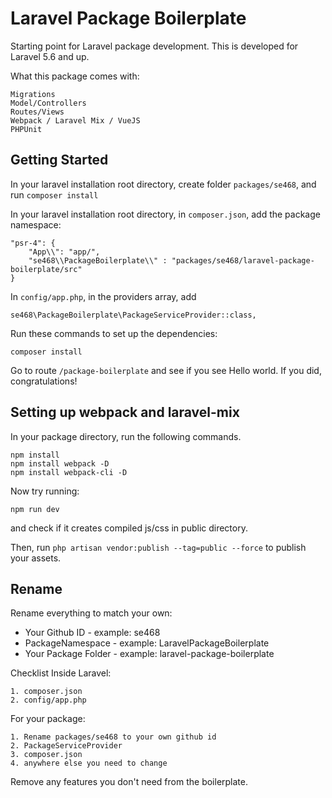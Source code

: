# Laravel Package Boilerplate
Starting point for Laravel package development. This is developed for Laravel 5.6 and up.

What this package comes with:
```
Migrations
Model/Controllers
Routes/Views
Webpack / Laravel Mix / VueJS 
PHPUnit
```


## Getting Started

In your laravel installation root directory, create folder `packages/se468`, and run `composer install `

In your laravel installation root directory, in `composer.json`, add the package namespace: 

```
"psr-4": {
    "App\\": "app/",
    "se468\\PackageBoilerplate\\" : "packages/se468/laravel-package-boilerplate/src"
}
```

In `config/app.php`, in the providers array, add 
```
se468\PackageBoilerplate\PackageServiceProvider::class,
```

Run these commands to set up the dependencies:
```
composer install
```

Go to route `/package-boilerplate` and see if you see Hello world. If you did, congratulations!

## Setting up webpack and laravel-mix

In your package directory, run the following commands.
```
npm install
npm install webpack -D
npm install webpack-cli -D
```

Now try running:
```
npm run dev
```
and check if it creates compiled js/css in public directory.

Then, run `php artisan vendor:publish --tag=public --force` to publish your assets.

## Rename

Rename everything to match your own:
* Your Github ID - example: se468
* PackageNamespace - example: LaravelPackageBoilerplate
* Your Package Folder - example: laravel-package-boilerplate

Checklist
Inside Laravel: 
```
1. composer.json
2. config/app.php
```

For your package:
```
1. Rename packages/se468 to your own github id
2. PackageServiceProvider
3. composer.json
4. anywhere else you need to change
```

Remove any features you don't need from the boilerplate.



